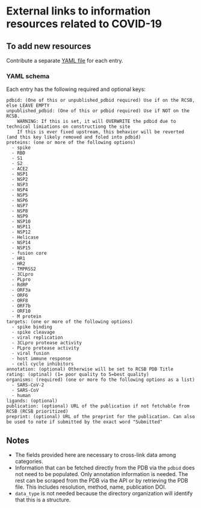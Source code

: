 # External links to information resources related to COVID-19

## To add new resources

Contribute a separate [YAML file](https://yaml.org/) for each entry.

### YAML schema

Each entry has the following required and optional keys:
```
pdbid: (One of this or unpublished_pdbid required) Use if on the RCSB, else LEAVE EMPTY
unpublished_pdbid: (One of this or pdbid required) Use if NOT on the RCSB.
    WARNING: If this is set, it will OVERWRITE the pdbid due to technical limiations on constructiong the site
    If this is ever fixed upstream, this behavior will be reverted (and this key likely removed and foled into pdbid)
proteins: (one or more of the following options)
  - spike
  - RBD
  - S1
  - S2
  - ACE2
  - NSP1
  - NSP2
  - NSP3
  - NSP4
  - NSP5
  - NSP6
  - NSP7
  - NSP8
  - NSP9
  - NSP10
  - NSP11
  - NSP12
  - Helicase
  - NSP14
  - NSP15
  - fusion core
  - HR1
  - HR2
  - TMPRSS2
  - 3CLpro
  - PLpro
  - RdRP
  - ORF3a
  - ORF6
  - ORF8
  - ORF7b
  - ORF10
  - M protein
targets: (one or more of the following options)
  - spike binding
  - spike cleavage
  - viral replication
  - 3CLpro protease activity
  - PLpro protease activity
  - viral fusion
  - host immune response
  - cell cycle inhibitors
annotation: (optional) Otherwise will be set to RCSB PDB Title
rating: (optinal) (1= poor quality to 5=best quality)
organisms: (required) (one or more fo the following options as a list)
  - SARS-CoV-2
  - SARS-CoV
  - human
ligands: (optional)
publication: (optional) URL of the publication if not fetchable from RCSB (RCSB prioritized)
preprint: (optional) URL of the preprint for the publication. Can also be used to note if submitted by the exact word "Submitted"
```

## Notes
* The fields provided here are necessary to cross-link data among categories.
* Information that can be fetched directly from the PDB via the `pdbid` does not need to be populated.
  Only annotation information is needed. The rest can be scraped from the PDB via the API or by retrieving the PDB file.
  This includes resolution, method, name, publication DOI.
* `data_type` is not needed because the directory organization will identify that this is a structure.
